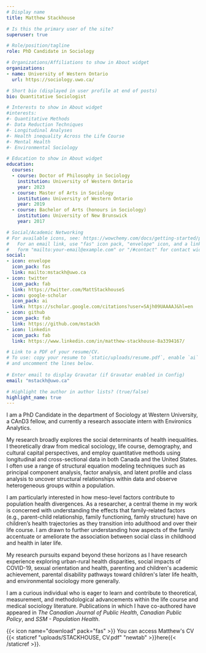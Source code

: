 ```yaml
---
# Display name
title: Matthew Stackhouse

# Is this the primary user of the site?
superuser: true

# Role/position/tagline
role: PhD Candidate in Sociology

# Organizations/Affiliations to show in About widget
organizations:
- name: University of Western Ontario
  url: https://sociology.uwo.ca/

# Short bio (displayed in user profile at end of posts)
bio: Quantitative Sociologist

# Interests to show in About widget
#interests:
#- Quantitative Methods
#- Data Reduction Techniques
#- Longitudinal Analyses
#- Health inequality Across the Life Course
#- Mental Health
#- Environmental Sociology

# Education to show in About widget
education:
  courses:
  - course: Doctor of Philosophy in Sociology
    institution: University of Western Ontario
    year: 2023
  - course: Master of Arts in Sociology
    institution: University of Western Ontario
    year: 2019
  - course: Bachelor of Arts (honours in Sociology)
    institution: University of New Brunswick
    year: 2017

# Social/Academic Networking
# For available icons, see: https://wowchemy.com/docs/getting-started/page-builder/#icons
#   For an email link, use "fas" icon pack, "envelope" icon, and a link in the
#   form "mailto:your-email@example.com" or "/#contact" for contact widget.
social:
- icon: envelope
  icon_pack: fas
  link: mailto:mstackh@uwo.ca
- icon: twitter
  icon_pack: fab
  link: https://twitter.com/MattStackhouseS
- icon: google-scholar
  icon_pack: ai
  link: https://scholar.google.com/citations?user=SAjh09UAAAAJ&hl=en
- icon: github
  icon_pack: fab
  link: https://github.com/mstackh
- icon: linkedin
  icon_pack: fab
  link: https://www.linkedin.com/in/matthew-stackhouse-8a3394167/

# Link to a PDF of your resume/CV.
# To use: copy your resume to `static/uploads/resume.pdf`, enable `ai` icons in `params.toml`, 
# and uncomment the lines below.
  
# Enter email to display Gravatar (if Gravatar enabled in Config)
email: "mstackh@uwo.ca"

# Highlight the author in author lists? (true/false)
highlight_name: true
---
```


I am a PhD Candidate in the department of Sociology at Western University, a CAnD3 fellow, and currently a research associate intern with Environics Analytics. 

My research broadly explores the social determinants of health inequalities. I theoretically draw from medical sociology, life course, demography, and cultural capital perspectives, and employ quantitative methods using longitudinal and cross-sectional data in both Canada and the United States. I often use a range of structural equation modeling techniques such as principal component analysis, factor analysis, and latent profile and class analysis to uncover structural relationships within data and observe heterogeneous groups within a population.

I am particularly interested in how meso-level factors contribute to population health divergences. As a researcher, a central theme in my work is concerned with understanding the effects that family-related factors (e.g., parent-child relationship, family functioning, family structure) have on children’s health trajectories as they transition into adulthood and over their life course. I am drawn to further understanding how aspects of the family accentuate or ameliorate the association between social class in childhood and health in later life. 

My research pursuits expand beyond these horizons as I have research experience exploring urban-rural health disparities, social impacts of COVID-19, sexual orientation and health, parenting and children's academic achievement, parental disability pathways toward children's later life health, and environmental sociology more generally.

I am a curious individual who is eager to learn and contribute to theoretical, measurement, and methodological advancements within the life course and medical sociology literature. Publications in which I have co-authored have appeared in _The Canadian Journal of Public Health_, _Canadian Public Policy_, and _SSM - Population Health_.

{{< icon name="download" pack="fas" >}} You can access Matthew's CV {{< staticref "uploads/STACKHOUSE, CV.pdf" "newtab" >}}here{{< /staticref >}}.
